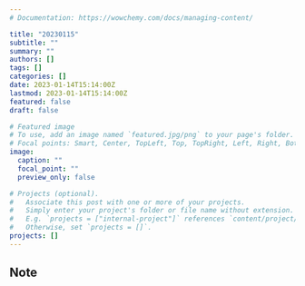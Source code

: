 ```yaml
---
# Documentation: https://wowchemy.com/docs/managing-content/

title: "20230115"
subtitle: ""
summary: ""
authors: []
tags: []
categories: []
date: 2023-01-14T15:14:00Z
lastmod: 2023-01-14T15:14:00Z
featured: false
draft: false

# Featured image
# To use, add an image named `featured.jpg/png` to your page's folder.
# Focal points: Smart, Center, TopLeft, Top, TopRight, Left, Right, BottomLeft, Bottom, BottomRight.
image:
  caption: ""
  focal_point: ""
  preview_only: false

# Projects (optional).
#   Associate this post with one or more of your projects.
#   Simply enter your project's folder or file name without extension.
#   E.g. `projects = ["internal-project"]` references `content/project/deep-learning/index.md`.
#   Otherwise, set `projects = []`.
projects: []
---
```


## Note

